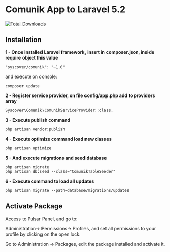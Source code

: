 # Comunik App to Laravel 5.2

[![Total Downloads](https://poser.pugx.org/syscover/comunik/downloads)](https://packagist.org/packages/syscover/comunik)

## Installation

**1 - Once installed Laravel framework, insert in composer.json, inside require object this value**
```
"syscover/comunik": "~1.0"
```
and execute on console:
```
composer update
```

**2 - Register service provider, on file config/app.php add to providers array**
```
Syscover\Comunik\ComunikServiceProvider::class,
```

**3 - Execute publish command**
```
php artisan vendor:publish
```

**4 - Execute optimize command load new classes**
```
php artisan optimize
```

**5 - And execute migrations and seed database**
```
php artisan migrate
php artisan db:seed --class="ComunikTableSeeder"
```

**6 - Execute command to load all updates**
```
php artisan migrate --path=database/migrations/updates
```

## Activate Package
Access to Pulsar Panel, and go to:
 
Administration-> Permissions-> Profiles, and set all permissions to your profile by clicking on the open lock.<br>

Go to Administration -> Packages, edit the package installed and activate it.